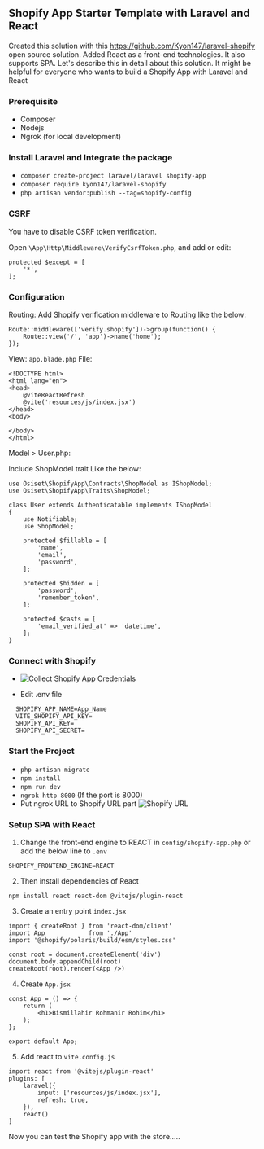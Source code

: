 ## Shopify App Starter Template with Laravel and React

Created this solution with this https://github.com/Kyon147/laravel-shopify open source solution. Added React as a front-end technologies. It also supports SPA. Let's describe this in detail about this solution. It might be helpful for everyone who wants to build a Shopify App with Laravel and React

### Prerequisite
 - Composer
 - Nodejs
 - Ngrok (for local development)

### Install Laravel and Integrate the package
 - `composer create-project laravel/laravel shopify-app`
 - `composer require kyon147/laravel-shopify`
 - `php artisan vendor:publish --tag=shopify-config`

### CSRF

You have to disable CSRF token verification. 

Open `\App\Http\Middleware\VerifyCsrfToken.php`, and add or edit:

```
protected $except = [
    '*',
];
```

### Configuration

Routing:
Add Shopify verification middleware to Routing like the below:

```
Route::middleware(['verify.shopify'])->group(function() {
    Route::view('/', 'app')->name('home');
});
```

View:
`app.blade.php` File:

```
<!DOCTYPE html>
<html lang="en">
<head>
    @viteReactRefresh
    @vite('resources/js/index.jsx')
</head>
<body>
    
</body>
</html>
```

Model > User.php:

Include ShopModel trait
Like the below:

```
use Osiset\ShopifyApp\Contracts\ShopModel as IShopModel;
use Osiset\ShopifyApp\Traits\ShopModel;
```

```
class User extends Authenticatable implements IShopModel
{
    use Notifiable;
    use ShopModel;

    protected $fillable = [
        'name',
        'email',
        'password',
    ];

    protected $hidden = [
        'password',
        'remember_token',
    ];

    protected $casts = [
        'email_verified_at' => 'datetime',
    ];
}
```

### Connect with Shopify

 - ![Collect Shopify App Credentials](https://github.com/nafeeur10/app/assets/10268310/d2ebc7d4-ec92-40b4-80d8-fb4f119c9425)

 - Edit .env file
 ```
   SHOPIFY_APP_NAME=App_Name
   VITE_SHOPIFY_API_KEY=
   SHOPIFY_API_KEY=
   SHOPIFY_API_SECRET=
```

### Start the Project

 - `php artisan migrate`
 - `npm install`
 - `npm run dev`
 - `ngrok http 8000` (If the port is 8000)
 - Put ngrok URL to Shopify URL part 
   ![Shopify URL](https://github.com/nafeeur10/app/assets/10268310/40a03825-6ea3-48fb-8ff8-feac5fe2106d)


### Setup SPA with React

1. Change the front-end engine to REACT in `config/shopify-app.php` or add the below line to `.env`
```
SHOPIFY_FRONTEND_ENGINE=REACT
```

2. Then install dependencies of React
```
npm install react react-dom @vitejs/plugin-react
```

3. Create an entry point `index.jsx`

```
import { createRoot } from 'react-dom/client'
import App            from './App'
import '@shopify/polaris/build/esm/styles.css'

const root = document.createElement('div')
document.body.appendChild(root)
createRoot(root).render(<App />)
```

4. Create `App.jsx`

```
const App = () => {
    return (
        <h1>Bismillahir Rohmanir Rohim</h1>
    );
};

export default App;
```

5. Add react to `vite.config.js`

```
import react from '@vitejs/plugin-react'
plugins: [
    laravel({
        input: ['resources/js/index.jsx'],
        refresh: true,
    }),
    react()
]
```

Now you can test the Shopify app with the store.....
